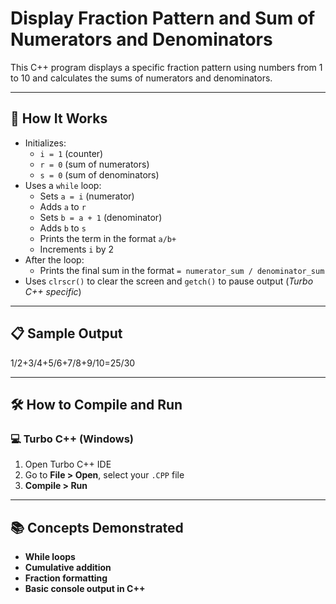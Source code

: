 # Display Fraction Pattern and Sum of Numerators and Denominators

This C++ program displays a specific fraction pattern using numbers from 1 to 10 and calculates the sums of numerators and denominators.

---

## 🚀 How It Works

- Initializes:
  - `i = 1` (counter)
  - `r = 0` (sum of numerators)
  - `s = 0` (sum of denominators)
- Uses a `while` loop:
  - Sets `a = i` (numerator)
  - Adds `a` to `r`
  - Sets `b = a + 1` (denominator)
  - Adds `b` to `s`
  - Prints the term in the format `a/b+`
  - Increments `i` by 2
- After the loop:
  - Prints the final sum in the format `= numerator_sum / denominator_sum`
- Uses `clrscr()` to clear the screen and `getch()` to pause output (*Turbo C++ specific*)

---

## 📋 Sample Output

1/2+3/4+5/6+7/8+9/10=25/30

---

## 🛠️ How to Compile and Run

### 💻 Turbo C++ (Windows)

1. Open Turbo C++ IDE  
2. Go to **File > Open**, select your `.CPP` file  
3. **Compile > Run**

---

## 📚 Concepts Demonstrated
- **While loops**
- **Cumulative addition**
- **Fraction formatting**
- **Basic console output in C++**

